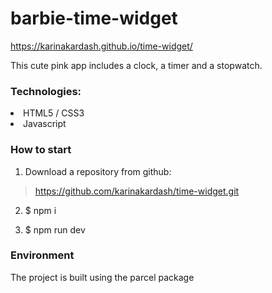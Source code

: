 # barbie-time-widget

https://karinakardash.github.io/time-widget/

This cute pink app includes a clock, a timer and a stopwatch.

### Technologies:

 <li>HTML5 / CSS3</li>
 <li>Javascript</li>

### How to start

1. Download a repository from github:

> https://github.com/karinakardash/time-widget.git

2. $ npm i

3. $ npm run dev

### Environment

The project is built using the parcel package
